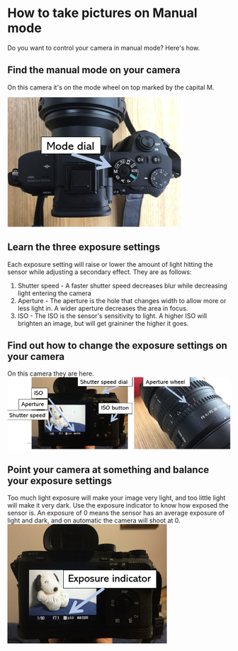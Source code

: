 # How to take pictures on Manual mode
Do you want to control your camera in manual mode? Here's how.

## Find the manual mode on your camera
On this camera it's on the mode wheel on top marked by the capital M.

![Mode dial](mode_dial.PNG)

## Learn the three exposure settings
Each exposure setting will raise or lower the amount of light hitting the sensor while adjusting a secondary effect. They are as follows:
1. Shutter speed - A faster shutter speed decreases blur while decreasing light entering the camera
2. Aperture - The aperture is the hole that changes width to allow more or less light in. A wider aperture decreases the area in focus.
3. ISO - The ISO is the sensor's sensitivity to light. A higher ISO will brighten an image, but will get graininer the higher it goes. 

## Find out how to change the exposure settings on your camera
On this camera they are here.
![Exposure Settings](exposure_settings.png)

## Point your camera at something and balance your exposure settings
Too much light exposure will make your image very light, and too little light will make it very dark. Use the exposure indicator to know how exposed the sensor is. An exposure of 0 means the sensor has an average exposure of light and dark, and on automatic the camera will shoot at 0. 
![Exposure Indicator](exposure_indicator.PNG)
